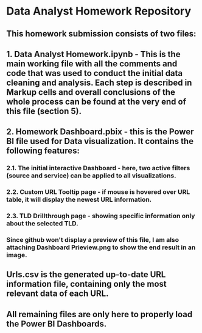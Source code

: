 # Data Analyst Homework Repository
## This homework submission consists of two files:
## 1. **Data Analyst Homework.ipynb** - This is the main working file with all the comments and code that was used to conduct the initial data cleaning and analysis. Each step is described in Markup cells and overall conclusions of the whole process can be found at the very end of this file (section 5).
## 2. **Homework Dashboard.pbix** - this is the Power BI file used for Data visualization. It contains the following features:
### 2.1. The initial interactive Dashboard - here, two active filters (source and service) can be applied to all visualizations.
### 2.2. Custom URL Tooltip page - if mouse is hovered over URL table, it will display the newest URL information.
### 2.3. TLD Drillthrough page - showing specific information only about the selected TLD.
### Since github won't display a preview of this file, I am also attaching **Dashboard Prieview.png** to show the end result in an image.
## **Urls.csv** is the generated up-to-date URL information file, containing only the most relevant data of each URL.
## All remaining files are only here to properly load the Power BI Dashboards.
